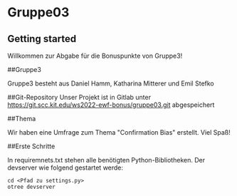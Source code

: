 # Gruppe03


## Getting started

Willkommen zur Abgabe für die Bonuspunkte von Gruppe3!

##Gruppe3

Gruppe3 besteht aus Daniel Hamm, Katharina Mitterer und Emil Stefko

##Git-Repository
Unser Projekt ist in Gitlab unter https://git.scc.kit.edu/ws2022-ewf-bonus/gruppe03.git abgespeichert

##Thema

Wir haben eine Umfrage zum Thema "Confirmation Bias" erstellt. Viel Spaß!

##Erste Schritte

In requiremnets.txt stehen alle benötigten Python-Bibliotheken. 
Der devserver wie folgend gestartet werde:

```
cd <Pfad zu settings.py>
otree devserver
```
